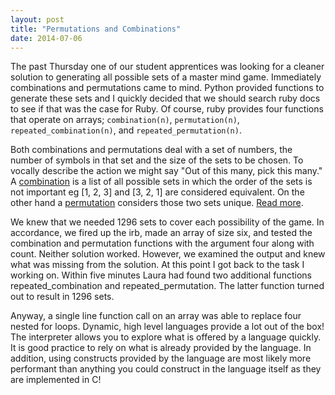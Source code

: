 ```yaml
---
layout: post
title: "Permutations and Combinations"
date: 2014-07-06
---
```


The past Thursday one of our student apprentices was looking for a cleaner solution to generating all possible sets of a master mind game. Immediately combinations and permutations came to mind. Python provided functions to generate these sets and I quickly decided that we should search ruby docs to see if that was the case for Ruby. Of course, ruby provides four functions that operate on arrays; `combination(n)`, `permutation(n)`, `repeated_combination(n)`, and `repeated_permutation(n)`.

Both combinations and permutations deal with a set of numbers, the number of symbols in that set and the size of the sets to be chosen. To vocally describe the action we might say "Out of this many, pick this many." A [combination][comb] is a list of all possible sets in which the order of the sets is not important eg [1, 2, 3] and [3, 2, 1] are considered equivalent. On the other hand a [permutation][perm] considers those two sets unique. [Read more][resc].

We knew that we needed 1296 sets to cover each possibility of the game. In accordance, we fired up the irb, made an array of size six, and tested the combination and permutation functions with the argument four along with count. Neither solution worked. However, we examined the output and knew what was missing from the solution. At this point I got back to the task I working on. Within five minutes Laura had found two additional functions repeated_combination and repeated_permutation. The latter function turned out to result in 1296 sets. 

Anyway, a single line function call on an array was able to replace four nested for loops. Dynamic, high level languages provide a lot out of the box! The interpreter allows you to explore what is offered by a language quickly. It is good practice to rely on what is already provided by the language. In addition, using constructs provided by the language are most likely more performant than anything you could construct in the language itself as they are implemented in C! 


[resc]: http://math.stackexchange.com/questions/128048/what-is-the-correct-terminology-for-permutation-combination-formulae-that-allo
[comb]: http://en.wikipedia.org/wiki/Combination
[perm]: http://en.wikipedia.org/wiki/Permutations